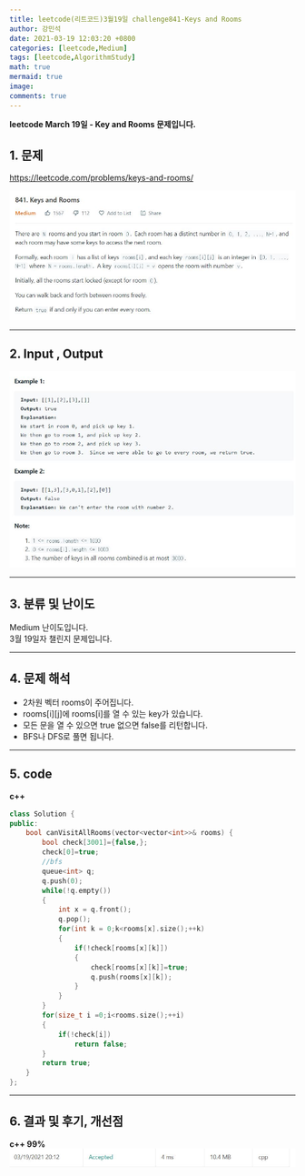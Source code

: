 ```yaml
---
title: leetcode(리트코드)3월19일 challenge841-Keys and Rooms
author: 강민석
date: 2021-03-19 12:03:20 +0800
categories: [leetcode,Medium]
tags: [leetcode,AlgorithmStudy]
math: true
mermaid: true
image: 
comments: true
---
```


**leetcode March 19일 - Key and Rooms 문제입니다.**

## 1. 문제
<https://leetcode.com/problems/keys-and-rooms/>  

![](/assets/img/sample/leetcode/841/Problem.JPG)  

-----  

## 2. Input , Output

![](/assets/img/sample/leetcode/841/input.JPG)  


-----  

## 3. 분류 및 난이도

Medium 난이도입니다.  
3월 19일자 챌린지 문제입니다. 

-----  

## 4. 문제 해석

- 2차원 벡터 rooms이 주어집니다.
- rooms[i][j]에 rooms[i]를 열 수 있는 key가 있습니다.
- 모든 문을 열 수 있으면 true 없으면 false를 리턴합니다.
- BFS나 DFS로 풀면 됩니다.


-----  

## 5. code

**c++**

```c++
class Solution {
public:
    bool canVisitAllRooms(vector<vector<int>>& rooms) {
        bool check[3001]={false,};
        check[0]=true;
        //bfs
        queue<int> q;
        q.push(0);
        while(!q.empty())
        {
            int x = q.front();
            q.pop();
            for(int k = 0;k<rooms[x].size();++k)
            {
                if(!check[rooms[x][k]])
                {
                    check[rooms[x][k]]=true;
                    q.push(rooms[x][k]);
                }
            }
        }
        for(size_t i =0;i<rooms.size();++i)
        {
            if(!check[i])
                return false;
        }
        return true;
    }
};
```

-----

## 6. 결과 및 후기, 개선점

**c++ 99%**
![](/assets/img/sample/leetcode/841/result.JPG)  

